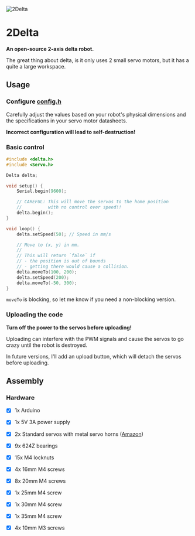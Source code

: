 ![2Delta](images/2delta.gif)

# 2Delta
**An open-source 2-axis delta robot.**

The great thing about delta, is it only uses 2 small servo motors, but it has a quite a large workspace.


## Usage

### Configure [config.h](src/config.h)
Carefully adjust the values based on your robot's physical dimensions and the specifications in your servo motor datasheets.

**Incorrect configuration will lead to self-destruction!**

### Basic control

```c++
#include <delta.h>
#include <Servo.h>

Delta delta;

void setup() {
    Serial.begin(9600);

    // CAREFUL: This will move the servos to the home position
    //          with no control over speed!!
    delta.begin();
}

void loop() {
    delta.setSpeed(50); // Speed in mm/s

    // Move to (x, y) in mm.
    //
    // This will return `false` if
    // - the position is out of bounds
    // - getting there would cause a collision.
    delta.moveTo(100, 200); 
    delta.setSpeed(200);
    delta.moveTo(-50, 300);
}
```

`moveTo` is blocking, so let me know if you need a non-blocking version.

### Uploading the code
**Turn off the power to the servos before uploading!**

Uploading can interfere with the PWM signals and cause the servos to go crazy until the robot is destroyed.

In future versions, I'll add an upload button, which will detach the servos before uploading.


## Assembly

### Hardware
- [x] 1x Arduino
- [x] 1x 5V 3A power supply
- [x] 2x Standard servos with metal servo horns ([Amazon](https://www.amazon.de/dp/B0BBZFDJJ6))
- [x] 9x 624Z bearings
- [x] 15x M4 locknuts
- [x] 4x 16mm M4 screws
- [x] 8x 20mm M4 screws
- [x] 1x 25mm M4 screw
- [x] 1x 30mm M4 screw
- [x] 1x 35mm M4 screw
- [x] 4x 10mm M3 screws

